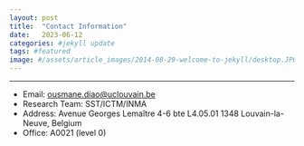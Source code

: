 ```yaml
---
layout: post
title:  "Contact Information"
date:   2023-06-12 
categories: #jekyll update
tags: #featured
image: #/assets/article_images/2014-08-29-welcome-to-jekyll/desktop.JPG
---
```


---
* Email: ousmane.diao@uclouvain.be
* Research Team: SST/ICTM/INMA
* Address: Avenue Georges Lemaître 4-6 bte L4.05.01 1348 Louvain-la-Neuve, Belgium
* Office: A0021 (level 0)





